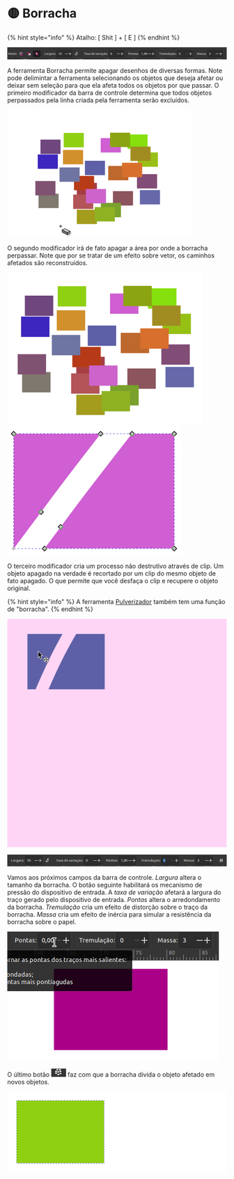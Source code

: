 # 🟡 Borracha

{% hint style="info" %}
Atalho: \[ Shit ] + \[ E ]
{% endhint %}



![](<../.gitbook/assets/image (52) (1) (1).png>)

A ferramenta Borracha permite apagar desenhos de diversas formas. Note pode delimintar a ferramenta selecionando os objetos que deseja afetar ou deixar sem seleção para que ela afeta todos os objetos por que passar. O primeiro modificador da barra de controle determina que todos objetos perpassados pela linha criada pela ferramenta serão excluídos.

![](<../.gitbook/assets/Peek 22-06-2022 13-41.gif>)

O segundo modificador irá de fato apagar a área por onde a borracha perpassar. Note que por se tratar de um efeito sobre vetor, os caminhos afetados são reconstruídos.

![](<../.gitbook/assets/Peek 22-06-2022 14-01.gif>)![](<../.gitbook/assets/image (48) (1).png>)



O terceiro modificador cria um processo não destrutivo através de clip. Um objeto apagado na verdade é recortado por um clip do mesmo objeto de fato apagado. O que permite que você desfaça o clip e recupere o objeto original.

{% hint style="info" %}
A ferramenta [Pulverizador](pulverizador.md) também tem uma função de "borracha".
{% endhint %}

![](<../.gitbook/assets/Peek 22-06-2022 14-07.gif>)

![](<../.gitbook/assets/image (11).png>)

Vamos aos próximos campos da barra de controle. _Largura_ altera o tamanho da borracha. O botão seguinte habilitará os mecanismo de pressão do dispositivo de entrada. A _taxa de variação_ afetará a largura do traço gerado pelo dispositivo de entrada. _Pontas_ altera o arredondamento da borracha. _Tremulação_ cria um efeito de distorção sobre o traço da borracha. _Massa_ cria um efeito de inércia para simular a resistência da borracha sobre o papel.

![](<../.gitbook/assets/Peek 22-06-2022 14-25.gif>)

O último botão ![](<../.gitbook/assets/image (6) (1) (1).png>) faz com que a borracha divida o objeto afetado em novos objetos.

![](<../.gitbook/assets/Peek 22-06-2022 14-23.gif>)

